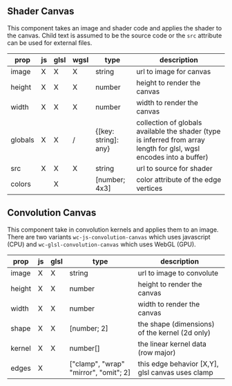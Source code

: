 ## Shader Canvas

This component takes an image and shader code and applies the shader to the canvas.  Child text is assumed to be the source code or the `src` attribute can be used for external files.

| prop     | js | glsl | wgsl | type       | description |
|----------|----|------|------|------------|-------------|
| image    | X  | X    | X    | string           | url to image for canvas
| height   | X  | X    | X    | number           | height to render the canvas
| width    | X  | X    | X    | number           | width to render the canvas
| globals  | X  | X    | /    | {[key: string]: any}      | collection of globals available the shader (type is inferred from array length for glsl, wgsl encodes into a buffer)
| src      | X  | X    | X    | string         | url to source for shader
| colors   |   | X     |      | [number; 4x3]  | color attribute of the edge vertices

## Convolution Canvas

This component take in convolution kernels and applies them to an image.  There are two variants `wc-js-convolution-canvas` which uses javascript (CPU) and `wc-glsl-convolution-canvas` which uses WebGL (GPU).

| prop   | js | glsl | type   | description |
|--------|----|------|------------------|-------------|
| image  | X  | X    | string           | url to image to convolute
| height | X  | X    | number           | height to render the canvas
| width  | X  | X    | number           | width to render the canvas
| shape  | X  | X    | [number; 2]  | the shape (dimensions) of the kernel (2d only)
| kernel | X  | X    | number[]         | the linear kernel data (row major)
| edges  | X  |      | ["clamp", "wrap" "mirror", "omit"; 2] | this edge behavior [X,Y], glsl canvas uses clamp